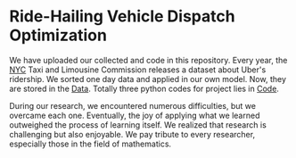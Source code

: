 # Ride-Hailing Vehicle Dispatch Optimization
We have uploaded our collected and code in this repository.
Every year, the [NYC](https://www.nyc.gov/site/tlc/about/tlc-trip-record-data.page) Taxi and Limousine Commission releases a dataset about Uber's ridership. We sorted one day data and applied in our own model. Now, they are stored in the [Data](https://github.com/Yjayshy/AY25_OR4023_Ride-Hailing-Vehicle-Dispatch-Optimization/tree/main/Data).
Totally three python codes for project lies in [Code](https://github.com/Yjayshy/AY25_OR4023_Ride-Hailing-Vehicle-Dispatch-Optimization/tree/main/Code).

During our research, we encountered numerous difficulties, but we overcame each one. Eventually, the joy of applying what we learned outweighed the process of learning itself. We realized that research is challenging but also enjoyable. We pay tribute to every researcher, especially those in the field of mathematics.
